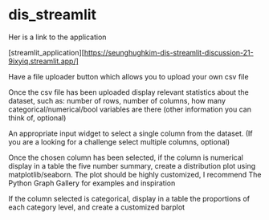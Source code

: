 # dis_streamlit

Her is a link to the application

[streamlit_application][https://seunghughkim-dis-streamlit-discussion-21-9ixyiq.streamlit.app/]


Have a file uploader button which allows you to upload your own csv file

Once the csv file has been uploaded display relevant statistics about the dataset, such as: number of rows, number of columns, how many categorical/numerical/bool variables are there (other information you can think of, optional)

An appropriate input widget to select a single column from the dataset. (If you are a looking for a challenge select multiple columns, optional)

Once the chosen column has been selected, if the column is numerical display in a table the five number summary, create a distribution plot using matplotlib/seaborn. The plot should be highly customized, I recommend The Python Graph Gallery for examples and inspiration

If the column selected is categorical, display in a table the proportions of each category level, and create a customized barplot
